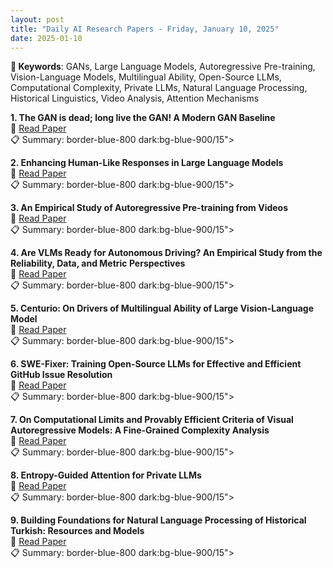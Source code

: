 ```yaml
---
layout: post
title: "Daily AI Research Papers - Friday, January 10, 2025"
date: 2025-01-10
---
```


**🔑 Keywords**: GANs, Large Language Models, Autoregressive Pre-training, Vision-Language Models, Multilingual Ability, Open-Source LLMs, Computational Complexity, Private LLMs, Natural Language Processing, Historical Linguistics, Video Analysis, Attention Mechanisms

**1. The GAN is dead; long live the GAN! A Modern GAN Baseline**  
🔗 [Read Paper](https://huggingface.co/papers/2501.05441)  
📋 Summary: border-blue-800 dark:bg-blue-900/15">

**2. Enhancing Human-Like Responses in Large Language Models**  
🔗 [Read Paper](https://huggingface.co/papers/2501.05032)  
📋 Summary: border-blue-800 dark:bg-blue-900/15">

**3. An Empirical Study of Autoregressive Pre-training from Videos**  
🔗 [Read Paper](https://huggingface.co/papers/2501.05453)  
📋 Summary: border-blue-800 dark:bg-blue-900/15">

**4. Are VLMs Ready for Autonomous Driving? An Empirical Study from the
  Reliability, Data, and Metric Perspectives**  
🔗 [Read Paper](https://huggingface.co/papers/2501.04003)  
📋 Summary: border-blue-800 dark:bg-blue-900/15">

**5. Centurio: On Drivers of Multilingual Ability of Large Vision-Language
  Model**  
🔗 [Read Paper](https://huggingface.co/papers/2501.05122)  
📋 Summary: border-blue-800 dark:bg-blue-900/15">

**6. SWE-Fixer: Training Open-Source LLMs for Effective and Efficient GitHub
  Issue Resolution**  
🔗 [Read Paper](https://huggingface.co/papers/2501.05040)  
📋 Summary: border-blue-800 dark:bg-blue-900/15">

**7. On Computational Limits and Provably Efficient Criteria of Visual
  Autoregressive Models: A Fine-Grained Complexity Analysis**  
🔗 [Read Paper](https://huggingface.co/papers/2501.04377)  
📋 Summary: border-blue-800 dark:bg-blue-900/15">

**8. Entropy-Guided Attention for Private LLMs**  
🔗 [Read Paper](https://huggingface.co/papers/2501.03489)  
📋 Summary: border-blue-800 dark:bg-blue-900/15">

**9. Building Foundations for Natural Language Processing of Historical
  Turkish: Resources and Models**  
🔗 [Read Paper](https://huggingface.co/papers/2501.04828)  
📋 Summary: border-blue-800 dark:bg-blue-900/15">
